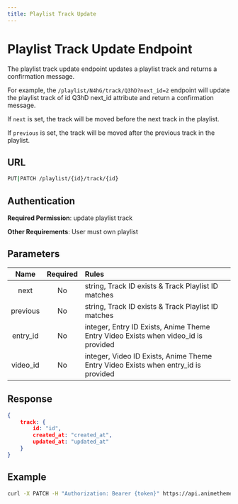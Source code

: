 ```yaml
---
title: Playlist Track Update
---
```


# Playlist Track Update Endpoint

The playlist track update endpoint updates a playlist track and returns a confirmation message.

For example, the `/playlist/N4hG/track/Q3hD?next_id=2` endpoint will update the playlist track of id Q3hD next_id attribute and return a confirmation message.

If `next` is set, the track will be moved before the next track in the playlist.

If `previous` is set, the track will be moved after the previous track in the playlist.

## URL

```sh
PUT|PATCH /playlist/{id}/track/{id}
```

## Authentication

**Required Permission**: update playlist track

**Other Requirements**: User must own playlist

## Parameters

| Name     | Required | Rules                                                                              |
| :------: | :------: | :--------------------------------------------------------------------------------- |
| next     | No       | string, Track ID exists & Track Playlist ID matches                                |
| previous | No       | string, Track ID exists & Track Playlist ID matches                                |
| entry_id | No       | integer, Entry ID Exists, Anime Theme Entry Video Exists when video_id is provided |
| video_id | No       | integer, Video ID Exists, Anime Theme Entry Video Exists when entry_id is provided |

## Response

```json
{
    track: {
        id: "id",
        created_at: "created_at",
        updated_at: "updated_at"
    }
}
```

## Example

```bash
curl -X PATCH -H "Authorization: Bearer {token}" https://api.animethemes.moe/playlist/N4hG/track/Q3hD
```
